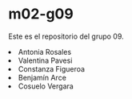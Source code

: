 # m02-g09
Este es el repositorio del grupo 09.


<li>Antonia Rosales</li> 
<li>Valentina Pavesi</li>
<li>Constanza Figueroa</li>
<li>Benjamín Arce</li>
<li>Cosuelo Vergara</li>

